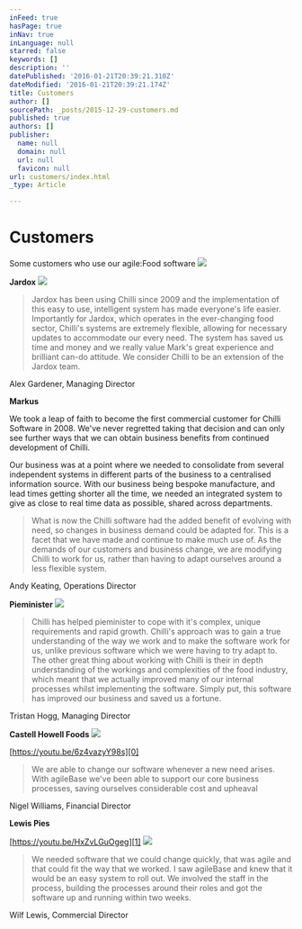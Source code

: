```yaml
---
inFeed: true
hasPage: true
inNav: true
inLanguage: null
starred: false
keywords: []
description: ''
datePublished: '2016-01-21T20:39:21.310Z'
dateModified: '2016-01-21T20:39:21.174Z'
title: Customers
author: []
sourcePath: _posts/2015-12-29-customers.md
published: true
authors: []
publisher:
  name: null
  domain: null
  url: null
  favicon: null
url: customers/index.html
_type: Article

---
```

# Customers

Some customers who use our agile:Food software
![](https://the-grid-user-content.s3-us-west-2.amazonaws.com/7e223be7-62a6-446e-90ef-07a8f4a4819a.jpg)

**Jardox**
![](https://the-grid-user-content.s3-us-west-2.amazonaws.com/ca477ba6-7300-4725-8b46-40682d1b2cb5.png)

> Jardox has been using Chilli since 2009  and the implementation of this easy to use, intelligent system has made everyone's life easier. Importantly for Jardox, which operates in the ever-changing food sector, Chilli's systems are extremely flexible, allowing for necessary updates to accommodate our every need. The system has saved us time and money and we really value Mark's great experience and brilliant can-do attitude. We consider Chilli to be an extension of the Jardox team.

Alex Gardener, Managing Director

**Markus**

We took a leap of faith to become the first commercial customer for Chilli Software in 2008\. We've never regretted taking that decision and can only see further ways that we can obtain business benefits from continued development of Chilli.

Our business was at a point where we needed to consolidate from several independent systems in different parts of the business to a centralised information source. With our business being bespoke manufacture, and lead times getting shorter all the time, we needed an integrated system to give as close to real time data as possible, shared across departments.

> What is now the Chilli software had the added benefit of evolving with need, so changes in business demand could be adapted for. This is a facet that we have made and continue to make much use of. As the demands of our customers and business change, we are modifying Chilli to work for us, rather than having to adapt ourselves around a less flexible system.

Andy Keating, Operations Director

**Pieminister**
![](https://the-grid-user-content.s3-us-west-2.amazonaws.com/f4b7ab3d-2e3a-4630-8eb7-33ffe3b7c180.jpg)

> Chilli has helped pieminister to cope with it's complex, unique requirements and rapid growth. Chilli's approach was to gain a true understanding of the way we work and to make the software work for us, unlike previous software which we were having to try adapt to.  The other great thing about working with Chilli is their in depth understanding of the workings and complexities of the food industry, which meant that we actually improved many of our internal processes whilst implementing the software. Simply put, this software has improved our business and saved us a fortune.

Tristan Hogg, Managing Director

**Castell Howell Foods**
![](https://the-grid-user-content.s3-us-west-2.amazonaws.com/95135850-9a85-4ecb-b575-8d3b7fb2edb9.jpg)

[https://youtu.be/6z4vazyY98s][0]

> We are able to change our software whenever a new need arises. With agileBase we've been able to support our core business processes, saving ourselves considerable cost and upheaval

Nigel Williams, Financial Director

**Lewis Pies**

[https://youtu.be/HxZvLGuOgeg][1]
![](https://the-grid-user-content.s3-us-west-2.amazonaws.com/a555c002-ecfa-42c0-8707-7395cc108e81.png)

> We needed software that we could change quickly, that was agile and that could fit the way that we worked. I saw agileBase and knew that it would be an easy system to roll out. We involved the staff in the process, building the processes around their roles and got the software up and running within two weeks.

Wilf Lewis, Commercial Director

[0]: https://youtu.be/6z4vazyY98s?list=PLlgCqlJyQnPNw-O6_IBQF0odA9_sSnrek
[1]: https://youtu.be/HxZvLGuOgeg?list=PLlgCqlJyQnPNw-O6_IBQF0odA9_sSnrek
